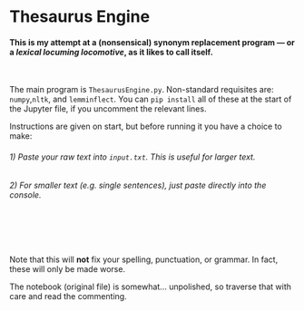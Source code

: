 # Thesaurus Engine
#### This is my attempt at a (nonsensical) synonym replacement program — or a *lexical locuming locomotive*, as it likes to call itself.

<br/>

The main program is `ThesaurusEngine.py`. Non-standard requisites are: `numpy`,`nltk`, and `lemminflect`. You can `pip install` all of these at the start of the Jupyter file, if you uncomment the relevant lines.

Instructions are given on start, but before running it you have a choice to make:
###### 1) Paste your raw text into `input.txt`. This is useful for larger text.
###### 2) For smaller text (e.g. single sentences), just paste directly into the console.

<br/>
<br/>
<br/>

Note that this will **not** fix your spelling, punctuation, or grammar. In fact, these will only be made worse.

The notebook (original file) is somewhat... unpolished, so traverse that with care and read the commenting.
